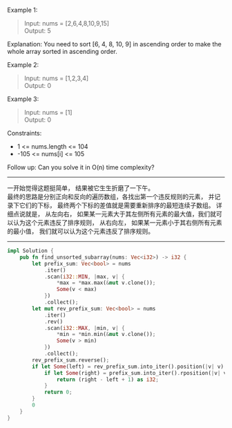 Example 1:

> Input: nums = [2,6,4,8,10,9,15]  
> Output: 5

Explanation: You need to sort [6, 4, 8, 10, 9] in ascending order to make the whole array sorted in ascending order.

Example 2:

> Input: nums = [1,2,3,4]  
> Output: 0

Example 3:

> Input: nums = [1]  
> Output: 0

Constraints:

- 1 <= nums.length <= 104
- -105 <= nums[i] <= 105

Follow up: Can you solve it in O(n) time complexity?

---

一开始觉得这题挺简单， 结果被它生生折磨了一下午。  
最终的思路是分别正向和反向的遍历数组，各找出第一个违反规则的元素， 并记录下它们的下标， 最终两个下标的差值就是需要重新排序的最短连续子数组。
详细点说就是， 从左向右， 如果某一元素大于其左侧所有元素的最大值，我们就可以认为这个元素违反了排序规则， 从右向左， 如果某一元素小于其右侧所有元素的最小值， 我们就可以认为这个元素违反了排序规则。

---

```rust
impl Solution {
    pub fn find_unsorted_subarray(nums: Vec<i32>) -> i32 {
        let prefix_sum: Vec<bool> = nums
            .iter()
            .scan(i32::MIN, |max, v| {
                *max = *max.max(&mut v.clone());
                Some(v < max)
            })
            .collect();
        let mut rev_prefix_sum: Vec<bool> = nums
            .iter()
            .rev()
            .scan(i32::MAX, |min, v| {
                *min = *min.min(&mut v.clone());
                Some(v > min)
            })
            .collect();
        rev_prefix_sum.reverse();
        if let Some(left) = rev_prefix_sum.into_iter().position(|v| v) {
            if let Some(right) = prefix_sum.into_iter().rposition(|v| v) {
                return (right - left + 1) as i32;
            }
            return 0;
        }
        0
    }
}
```
